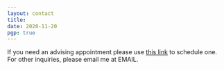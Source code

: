 ```yaml
---
layout: contact
title: 
date: 2020-11-20 
pgp: true 
---
```


If you need an advising appointment please use <a href="https://www.google.com" class="highlighted">this link</a> to schedule one.  For other inquiries, please email me at EMAIL.
